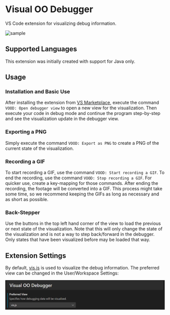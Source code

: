 # Visual OO Debugger

VS Code extension for visualizing debug information.

![sample](./images/sample.gif)

## Supported Languages

This extension was initially created with support for Java only.

## Usage

### Installation and Basic Use

After installing the extension from [VS Marketplace](https://marketplace.visualstudio.com/items?itemName=GinoCardilloOST.visual-oo-debugger), execute the command `VOOD: Open debugger view` to open a new view for the visualization. Then execute your code in debug mode and continue the program step-by-step and see the visualization update in the debugger view.

### Exporting a PNG

Simply execute the command `VOOD: Export as PNG` to create a PNG of the current state of the visualization.

### Recording a GIF

To start recording a GIF, use the command `VOOD: Start recording a GIF`. To end the recording, use the command `VOOD: Stop recording a GIF`. For quicker use, create a key-mapping for those commands.
After ending the recording, the footage will be converted into a GIF. This process might take some time, so we recommend keeping the GIFs as long as necessary and as short as possible.

### Back-Stepper

Use the buttons in the top left hand corner of the view to load the previous or next state of the visualization. Note that this will only change the state of the visualization and is not a way to step back/forward in the debugger. Only states that have been visualized before may be loaded that way.

## Extension Settings

By default, [vis.js](https://visjs.org/) is used to visualize the debug information. The preferred view can be changed in the User/Workspace Settings:

![settings](./images/settings.png)

